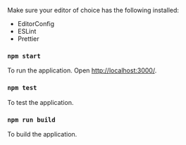 Make sure your editor of choice has the following installed:

- EditorConfig
- ESLint
- Prettier

### `npm start`

To run the application. Open [http://localhost:3000/](http://localhost:3000/).

### `npm test`

To test the application.

### `npm run build`

To build the application.
